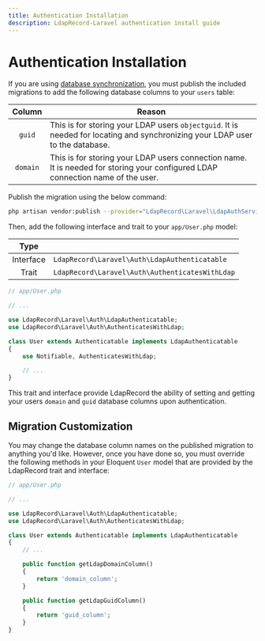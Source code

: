 ```yaml
---
title: Authentication Installation
description: LdapRecord-Laravel authentication install guide
---
```


# Authentication Installation

If you are using [database synchronization](/docs/laravel/v1/auth#database), you must publish the
included migrations to add the following database columns to your `users` table:

|  Column  | Reason                                                                                                                          |
| :------: | ------------------------------------------------------------------------------------------------------------------------------- |
|  `guid`  | This is for storing your LDAP users `objectguid`. It is needed for locating and synchronizing your LDAP user to the database.   |
| `domain` | This is for storing your LDAP users connection name. It is needed for storing your configured LDAP connection name of the user. |

Publish the migration using the below command:

```bash
php artisan vendor:publish --provider="LdapRecord\Laravel\LdapAuthServiceProvider"
```

Then, add the following interface and trait to your `app/User.php` model:

|   Type    |                                                 |
| :-------: | ----------------------------------------------- |
| Interface | `LdapRecord\Laravel\Auth\LdapAuthenticatable`   |
|   Trait   | `LdapRecord\Laravel\Auth\AuthenticatesWithLdap` |

```php
// app/User.php

// ...

use LdapRecord\Laravel\Auth\LdapAuthenticatable;
use LdapRecord\Laravel\Auth\AuthenticatesWithLdap;

class User extends Authenticatable implements LdapAuthenticatable
{
    use Notifiable, AuthenticatesWithLdap;

    // ...
}
```

This trait and interface provide LdapRecord the ability of setting and getting your users
`domain` and `guid` database columns upon authentication.

## Migration Customization

You may change the database column names on the published migration to anything you'd like.
However, once you have done so, you must override the following methods in your Eloquent
`User` model that are provided by the LdapRecord trait and interface:

```php
// app/User.php

// ...

use LdapRecord\Laravel\Auth\LdapAuthenticatable;
use LdapRecord\Laravel\Auth\AuthenticatesWithLdap;

class User extends Authenticatable implements LdapAuthenticatable
{
    // ...

    public function getLdapDomainColumn()
    {
        return 'domain_column';
    }

    public function getLdapGuidColumn()
    {
        return 'guid_column';
    }
}
```
